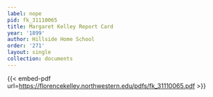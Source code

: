 ```yaml
---
label: nope
pid: fk_31110065
title: Margaret Kelley Report Card
year: '1899'
author: Hillside Home School
order: '271'
layout: single
collection: documents
---
```



{{< embed-pdf url=https://florencekelley.northwestern.edu/pdfs/fk_31110065.pdf >}}